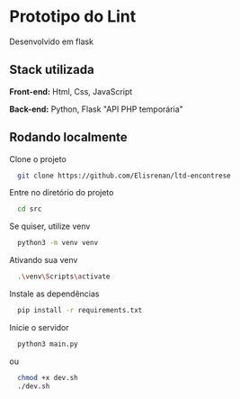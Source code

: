 # Prototipo do Lint

Desenvolvido em flask

## Stack utilizada

**Front-end:** Html, Css, JavaScript

**Back-end:** Python, Flask "API PHP temporária"


## Rodando localmente

Clone o projeto

```bash
  git clone https://github.com/Elisrenan/ltd-encontrese
```

Entre no diretório do projeto

```bash
  cd src
```
Se quiser, utilize venv

```bash
  python3 -m venv venv
```
Ativando sua venv

```bash
  .\venv\Scripts\activate
```

Instale as dependências

```bash
  pip install -r requirements.txt
```

Inicie o servidor

```bash
  python3 main.py
```
ou
```bash
  chmod +x dev.sh
  ./dev.sh
```
